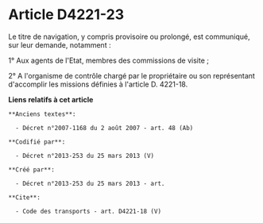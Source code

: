 # Article D4221-23

Le titre de navigation, y compris provisoire ou prolongé, est communiqué, sur leur demande, notamment : 

1° Aux agents de l'Etat, membres des commissions de visite ; 

2° A l'organisme de contrôle chargé par le propriétaire ou son représentant d'accomplir les missions définies à l'article D.
4221-18.

**Liens relatifs à cet article**

	**Anciens textes**:

	  - Décret n°2007-1168 du 2 août 2007 - art. 48 (Ab)

	**Codifié par**:

	  - Décret n°2013-253 du 25 mars 2013 (V)

	**Créé par**:

	  - Décret n°2013-253 du 25 mars 2013 - art.

	**Cite**:

	  - Code des transports - art. D4221-18 (V)
